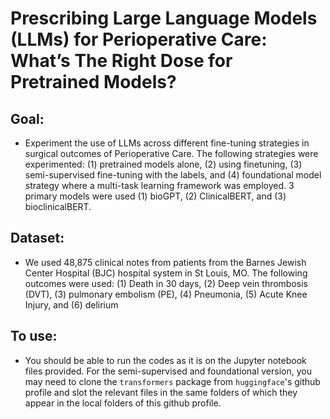 # Prescribing Large Language Models (LLMs) for Perioperative Care: What’s The Right Dose for Pretrained Models?

## Goal: 
- Experiment the use of LLMs across different fine-tuning strategies in surgical outcomes of Perioperative Care. The following strategies were experimented: (1) pretrained models alone, (2) using finetuning, (3) semi-supervised fine-tuning with the labels, and (4) foundational model strategy where a multi-task learning framework was employed. 3 primary models were used (1) bioGPT, (2) ClinicalBERT, and (3) bioclinicalBERT.

## Dataset:
- We used 48,875 clinical notes from patients from the Barnes Jewish Center Hospital (BJC) hospital system in St Louis, MO. The following outcomes were used: (1) Death in 30 days, (2) Deep vein thrombosis (DVT), (3) pulmonary embolism (PE), (4) Pneumonia, (5) Acute Knee Injury, and (6) delirium

## To use:
- You should be able to run the codes as it is on the Jupyter notebook files provided. For the semi-supervised and foundational version, you may need to clone the `transformers` package from `huggingface`'s github profile and slot the relevant files in the same folders of which they appear in the local folders of this github profile. 
